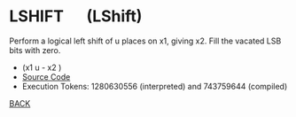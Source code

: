 # LSHIFT &emsp; (LShift)
Perform a logical left shift of u places on x1, giving x2. Fill the vacated LSB bits with zero.
* (x1 u - x2 )
* [Source Code](../words/core/LShift.cs)
* Execution Tokens: 1280630556 (interpreted) and 743759644 (compiled)


[BACK](builtins.md#LShift)
